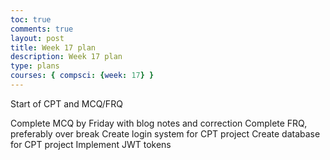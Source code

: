 ```yaml
---
toc: true 
comments: true 
layout: post 
title: Week 17 plan
description: Week 17 plan
type: plans
courses: { compsci: {week: 17} } 
---
```



Start of CPT and MCQ/FRQ

Complete MCQ by Friday with blog notes and correction
Complete FRQ, preferably over break
Create login system for CPT project
Create database for CPT project
Implement JWT tokens


